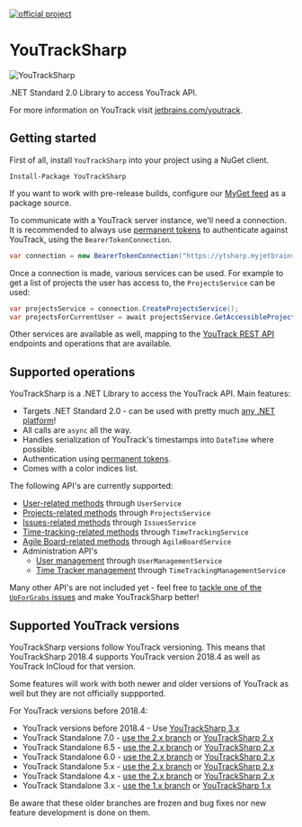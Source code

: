 [![official project](http://jb.gg/badges/official-flat-square.svg)](https://confluence.jetbrains.com/display/ALL/JetBrains+on+GitHub)

# YouTrackSharp

![YouTrackSharp](https://github.com/JetBrains/YouTrackSharp/raw/master/logo.png)

.NET Standard 2.0 Library to access YouTrack API.

For more information on YouTrack visit [jetbrains.com/youtrack](http://www.jetbrains.com/youtrack).

## Getting started

First of all, install `YouTrackSharp` into your project using a NuGet client.

	Install-Package YouTrackSharp

If you want to work with pre-release builds, configure our [MyGet feed](https://www.myget.org/gallery/youtracksharp) as a package source.

To communicate with a YouTrack server instance, we'll need a connection. It is recommended to always use [permanent tokens](https://www.jetbrains.com/help/youtrack/incloud/Manage-Permanent-Token.html) to authenticate against YouTrack, using the `BearerTokenConnection`.

```csharp
var connection = new BearerTokenConnection("https://ytsharp.myjetbrains.com/youtrack/", "perm:abcdefghijklmn");
```

Once a connection is made, various services can be used. For example to get a list of projects the user has access to, the `ProjectsService` can be used:

```csharp
var projectsService = connection.CreateProjectsService();
var projectsForCurrentUser = await projectsService.GetAccessibleProjects();
```

Other services are available as well, mapping to the [YouTrack REST API](https://www.jetbrains.com/help/youtrack/standalone/YouTrack-REST-API-Reference.html) endpoints and operations that are available.

## Supported operations

YouTrackSharp is a .NET Library to access the YouTrack API. Main features:

* Targets .NET Standard 2.0 - can be used with pretty much [any .NET platform](https://docs.microsoft.com/en-us/dotnet/standard/net-standard)!
* All calls are `async` all the way.
* Handles serialization of YouTrack's timestamps into `DateTime` where possible.
* Authentication using [permanent tokens](https://www.jetbrains.com/help/youtrack/incloud/Manage-Permanent-Token.html).
* Comes with a color indices list.

The following API's are currently supported:
* [User-related methods](https://www.jetbrains.com/help/youtrack/standalone/User-Related-Methods.html) through `UserService`
* [Projects-related methods](https://www.jetbrains.com/help/youtrack/standalone/Projects-Related-Methods.html) through `ProjectsService`
* [Issues-related methods](https://www.jetbrains.com/help/youtrack/standalone/Issues-Related-Methods.html) through `IssuesService`
* [Time-tracking-related methods](https://www.jetbrains.com/help/youtrack/standalone/Time-Tracking-User-Methods.html) through `TimeTrackingService`
* [Agile Board-related methods](https://www.jetbrains.com/help/youtrack/standalone/Agile-Board-REST-API.html) through `AgileBoardService`
* Administration API's
  * [User management](https://www.jetbrains.com/help/youtrack/standalone/Users.html) through `UserManagementService`
  * [Time Tracker management](https://www.jetbrains.com/help/youtrack/standalone/Time-Tracking-Settings-Methods.html) through `TimeTrackingManagementService`
  
Many other API's are not included yet - feel free to [tackle one of the `UpForGrabs` issues](https://github.com/JetBrains/YouTrackSharp/issues?q=is%3Aissue+is%3Aopen+label%3AUpForGrabs) and make YouTrackSharp better!

## Supported YouTrack versions

YouTrackSharp versions follow YouTrack versioning. This means that YouTrackSharp 2018.4 supports YouTrack version 2018.4 as well as YouTrack InCloud for that version.

Some features will work with both newer and older versions of YouTrack as well but they are not officially suppported.

For YouTrack versions before 2018.4:

* YouTrack versions before 2018.4 - Use [YouTrackSharp 3.x](https://www.nuget.org/packages/YouTrackSharp/)
* YouTrack Standalone 7.0 - [use the 2.x branch](https://github.com/JetBrains/YouTrackSharp/tree/2.x) or [YouTrackSharp 2.x](https://www.nuget.org/packages/YouTrackSharp/)
* YouTrack Standalone 6.5 - [use the 2.x branch](https://github.com/JetBrains/YouTrackSharp/tree/2.x) or [YouTrackSharp 2.x](https://www.nuget.org/packages/YouTrackSharp/)
* YouTrack Standalone 6.0 - [use the 2.x branch](https://github.com/JetBrains/YouTrackSharp/tree/2.x) or [YouTrackSharp 2.x](https://www.nuget.org/packages/YouTrackSharp/)
* YouTrack Standalone 5.x - [use the 2.x branch](https://github.com/JetBrains/YouTrackSharp/tree/2.x) or [YouTrackSharp 2.x](https://www.nuget.org/packages/YouTrackSharp/)
* YouTrack Standalone 4.x - [use the 2.x branch](https://github.com/JetBrains/YouTrackSharp/tree/2.x) or [YouTrackSharp 2.x](https://www.nuget.org/packages/YouTrackSharp/)
* YouTrack Standalone 3.x - [use the 1.x branch](https://github.com/JetBrains/YouTrackSharp/tree/1.x) or [YouTrackSharp 1.x](https://www.nuget.org/packages/YouTrackSharp/)

Be aware that these older branches are frozen and bug fixes nor new feature development is done on them.
